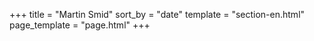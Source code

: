 +++
title = "Martin Smid"
sort_by = "date"
template = "section-en.html"
page_template = "page.html"
+++